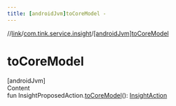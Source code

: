 ```yaml
---
title: [androidJvm]toCoreModel -
---
```

//[link](../index.md)/[com.tink.service.insight](index.md)/[[androidJvm]toCoreModel]([android-jvm]to-core-model.md)



# toCoreModel  
[androidJvm]  
Content  
fun InsightProposedAction.[toCoreModel]([android-jvm]to-core-model.md)(): [InsightAction](../com.tink.model.insights/[android-jvm]-insight-action/index.md)  



